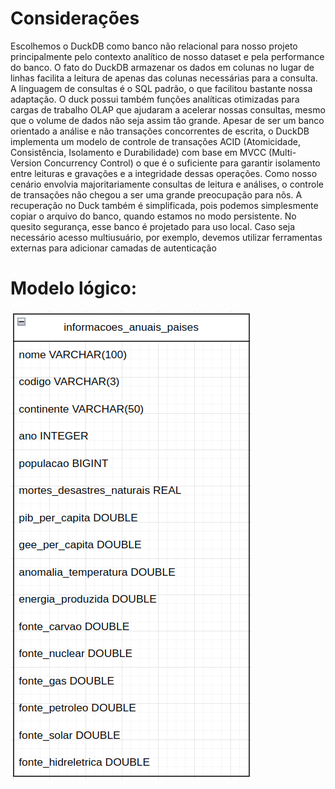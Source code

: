 # Considerações
Escolhemos o DuckDB como banco não relacional para nosso projeto principalmente pelo contexto analítico de nosso dataset e pela performance do banco.
O fato do DuckDB armazenar os dados em colunas no lugar de linhas facilita a leitura de apenas das colunas necessárias para a consulta.
A linguagem de consultas é o SQL padrão, o que facilitou bastante nossa adaptação. O duck possui também funções analíticas otimizadas para cargas de trabalho OLAP que ajudaram a acelerar nossas consultas, mesmo que o volume de dados não seja assim tão grande.
Apesar de ser um banco orientado a análise e não transações concorrentes de escrita, o DuckDB implementa um modelo de controle de transações ACID (Atomicidade, Consistência, Isolamento e Durabilidade) com base em MVCC (Multi-Version Concurrency Control) o que é o suficiente para garantir isolamento entre leituras e gravações e a integridade dessas operações. Como nosso cenário envolvia majoritariamente consultas de leitura e análises, o controle de transações não chegou a ser uma grande preocupação para nõs.
A recuperação no Duck também é simplificada, pois podemos simplesmente copiar o arquivo do banco, quando estamos no modo persistente. No quesito segurança, esse banco é projetado para uso local. Caso seja necessário acesso multiusuário, por exemplo, devemos utilizar ferramentas externas para adicionar camadas de autenticação

# Modelo lógico:
![Modelo lógico](./assets/mod_logico.png)
